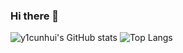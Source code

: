 ### Hi there 👋

<!--
**y1cunhui/y1cunhui** is a ✨ _special_ ✨ repository because its `README.md` (this file) appears on your GitHub profile.

Here are some ideas to get you started:

- 🔭 I’m currently working on ...
- 🌱 I’m currently learning ...
- 👯 I’m looking to collaborate on ...
- 🤔 I’m looking for help with ...
- 💬 Ask me about ...
- 📫 How to reach me: ...
- 😄 Pronouns: ...
- ⚡ Fun fact: ...
-->
![y1cunhui's GitHub stats](https://github-readme-stats.vercel.app/api?username=y1cunhui&count_private=true&show_icons=true&theme=tokyonight)
![Top Langs](https://github-readme-stats.vercel.app/api/top-langs/?username=y1cunhui&count_private=true&show_icons=true&theme=tokyonight)

